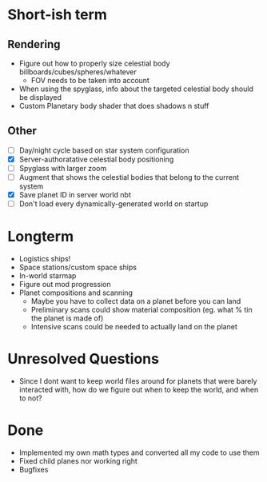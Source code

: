 # Short-ish term

## Rendering
- Figure out how to properly size celestial body billboards/cubes/spheres/whatever
	- FOV needs to be taken into account
- When using the spyglass, info about the targeted celestial body should be displayed
- Custom Planetary body shader that does shadows n stuff

## Other
- [ ] Day/night cycle based on star system configuration
- [x] Server-authoratative celestial body positioning
- [ ] Spyglass with larger zoom
- [ ] Augment that shows the celestial bodies that belong to the current system
- [x] Save planet ID in server world nbt
- [ ] Don't load every dynamically-generated world on startup

# Longterm
- Logistics ships!
- Space stations/custom space ships
- In-world starmap
- Figure out mod progression
- Planet compositions and scanning
	- Maybe you have to collect data on a planet before you can land
	- Preliminary scans could show material composition (eg. what % tin the planet is made of)
	- Intensive scans could be needed to actually land on the planet

# Unresolved Questions
- Since I dont want to keep world files around for planets that were barely interacted with, how do we figure out when to keep the world, and when to not?

# Done
- Implemented my own math types and converted all my code to use them
- Fixed child planes nor working right
- Bugfixes